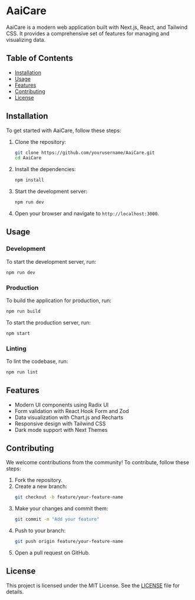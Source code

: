 # AaiCare

AaiCare is a modern web application built with Next.js, React, and Tailwind CSS. It provides a comprehensive set of features for managing and visualizing data.

## Table of Contents

- [Installation](#installation)
- [Usage](#usage)
- [Features](#features)
- [Contributing](#contributing)
- [License](#license)

## Installation

To get started with AaiCare, follow these steps:

1. Clone the repository:
    ```sh
    git clone https://github.com/yourusername/AaiCare.git
    cd AaiCare
    ```

2. Install the dependencies:
    ```sh
    npm install
    ```

3. Start the development server:
    ```sh
    npm run dev
    ```

4. Open your browser and navigate to `http://localhost:3000`.

## Usage

### Development

To start the development server, run:
```sh
npm run dev
```

### Production

To build the application for production, run:
```sh
npm run build
```

To start the production server, run:
```sh
npm start
```

### Linting

To lint the codebase, run:
```sh
npm run lint
```

## Features

- Modern UI components using Radix UI
- Form validation with React Hook Form and Zod
- Data visualization with Chart.js and Recharts
- Responsive design with Tailwind CSS
- Dark mode support with Next Themes

## Contributing

We welcome contributions from the community! To contribute, follow these steps:

1. Fork the repository.
2. Create a new branch:
    ```sh
    git checkout -b feature/your-feature-name
    ```
3. Make your changes and commit them:
    ```sh
    git commit -m "Add your feature"
    ```
4. Push to your branch:
    ```sh
    git push origin feature/your-feature-name
    ```
5. Open a pull request on GitHub.

## License

This project is licensed under the MIT License. See the [LICENSE](LICENSE) file for details.
